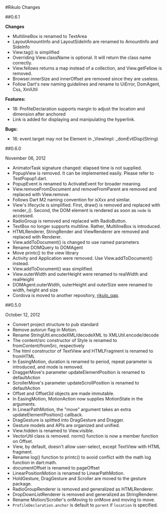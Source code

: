 #Rikulo Changes

##0.6.1

**Changes**

* MultilineBox is renamed to TextArea
* LayoutAmountInfo and LayoutSideInfo are renamed to AmountInfo and SideInfo
* View.tag() is simplified
* Overriding View.className is optional. It will return the class name correctly.
* View.fellows returns a map instead of a collection, and View.getFellow is removed.
* Browser.innerSize and innerOffset are removed since they are useless.
* Follow Dart's new naming guidelines and rename to UiError, DomAgent, Css, XmlUtil

**Features:**

* 18: ProfileDeclaration supports margin to adjust the location and dimension after anchored
* Link is added for displaying and manipulating the hyperlink.

**Bugs:**

* 16: event.target may not be Element in _ViewImpl: _domEvtDisp(String)

##0.6.0

November 06, 2012

* AnimatorTask signature changed: elapsed time is not supplied.
* PopupView is removed. It can be implemented easily. Please refer to TestPopup1.dart.
* PopupEvent is renamed to ActivateEvent for broader meaning.
* View.remvoeFromDocument and removeFromParent are removed and replaced with View.remove.
* Follows Dart M2 naming convention for isXxx and similar.
* View's lifecycle is simplified. First, draw() is removed and replaced with
  render_(). Second, the DOM element is rendered as soon as `node` is accessed.
* RadioGroup is removed and replaced with RadioButton.
* TextBox no longer supports multiline. Rather, MultilineBox is introduced.
* HTMLRenderer, StringRender and ViewRenderer are removed and replaced with Renderer.
* View.addToDocument() is changed to use named parameters
* Rename DOMQuery to DOMAgent
* Move printc() to the view library
* Activity and Application were removed. Use View.addToDocument() instead.
* View.addToDocument() was simplified.
* View.outerWidth and outerHeight were renamed to realWidth and realHeight
* DOMAgent.outerWidth, outerHeight and outerSize were renamed to width, height and size
* Cordova is moved to another repository, [rikulo_gap](https://github.com/rikulo/rikulo-gap).

##0.5.0

October 12, 2012

* Convert project structure to pub standard
* Remove autorun flag in Motion.
* Rename StringUtil.encodeXML/decodeXML to XMLUtil.encode/decode
* The content/src constructor of Style is renamed to fromContent/fromSrc, respectively
* The html constructor of TextView and HTMLFragment is renamed to fromHTML
* In EasingMotion, duration is renamed to period, repeat parameter is introduced, and mode is removed.
* DraggerMove's parameter updateElementPosition is renamed to defaultAction
* ScrollerMove's parameter updateScrollPosition is renamed to defaultAction
* Offset and Offset3d objects are made immutable.
* In EasingMotion, MotionAction now supplies MotionState in the arguments.
* In LinearPathMotion, the "move" argument takes an extra updateElementPosition() callback.  
* DragGesture is splitted into DragGesture and Dragger.
* Gesture models and APIs are organized and unified.
* View.hidden is renamed to View.visible.
* VectorUtil class is removed. norm() function is now a member function on Offset.
* View, by default, doesn't allow user-select, except TextView with HTML fragment.
* Rename log() function to printc() to avoid conflict with the math log function in dart:math.
* documentOffset is renamed to pageOffset
* LinearPositionMotion is renamed to LinearPathMotion.
* HoldGesture, DragGesture and Scroller are moved to the gesture package.
* RadioGroupRenderer is removed and generalized as HTMLRenderer.
* DropDownListRenderer is removed and generalized as StringRenderer.
* Rename Motion/Scroller's onMoving to onMove and moving to move.
* `ProfileDeclaration.anchor` is default to `parent` if `location` is specified.
